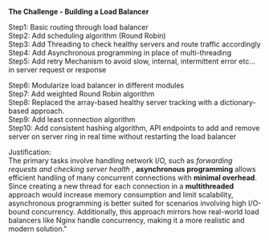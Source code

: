 **The Challenge - Building a Load Balancer**

Step1: Basic routing through load balancer  
Step2: Add scheduling algorithm (Round Robin)  
Step3: Add Threading to check healthy servers and route traffic accordingly  
Step4: Add Asynchronous programming in place of multi-threading  
Step5: Add retry Mechanism to avoid slow, internal, intermittent error etc... in server request or response


Step6: Modularize load balancer in different modules  
Step7: Add weighted Round Robin algorithm  
Step8: Replaced the array-based healthy server tracking with a dictionary-based approach.  
Step9: Add least connection algorithm  
Step10: Add consistent hashing algorithm, API endpoints to add and remove server on server ring in real time without restarting the load balancer  


Justification:  
The primary tasks involve handling network I/O, such as *forwarding requests and checking server health* , **asynchronous programming** allows efficient handling of many concurrent connections with **minimal overhead**. Since creating a new thread for each connection in a **multithreaded** approach would increase memory consumption and limit scalability, asynchronous programming is better suited for scenarios involving high I/O-bound concurrency. Additionally, this approach mirrors how real-world load balancers like Nginx handle concurrency, making it a more realistic and modern solution."
